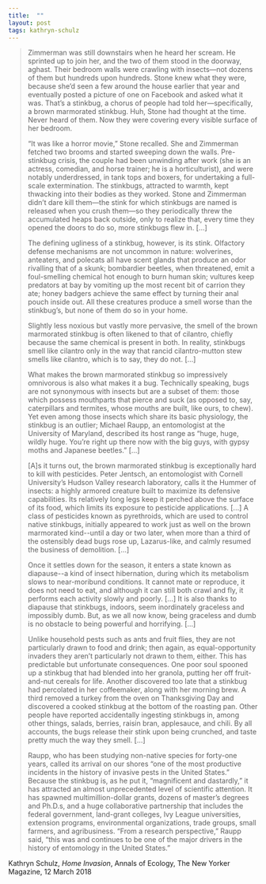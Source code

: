 ```yaml
---
title:  ""
layout: post
tags: kathryn-schulz
---
```


> Zimmerman was still downstairs when he heard her scream. He sprinted up to join her, and the two of them stood in the doorway, aghast. Their bedroom walls were crawling with insects—not dozens of them but hundreds upon hundreds. Stone knew what they were, because she’d seen a few around the house earlier that year and eventually posted a picture of one on Facebook and asked what it was. That’s a stinkbug, a chorus of people had told her—specifically, a brown marmorated stinkbug. Huh, Stone had thought at the time. Never heard of them. Now they were covering every visible surface of her bedroom.
> 
> “It was like a horror movie,” Stone recalled. She and Zimmerman fetched two brooms and started sweeping down the walls. Pre-stinkbug crisis, the couple had been unwinding after work (she is an actress, comedian, and horse trainer; he is a horticulturist), and were notably underdressed, in tank tops and boxers, for undertaking a full-scale extermination. The stinkbugs, attracted to warmth, kept thwacking into their bodies as they worked. Stone and Zimmerman didn’t dare kill them—the stink for which stinkbugs are named is released when you crush them—so they periodically threw the accumulated heaps back outside, only to realize that, every time they opened the doors to do so, more stinkbugs flew in. [...]
> 
> The defining ugliness of a stinkbug, however, is its stink. Olfactory defense mechanisms are not uncommon in nature: wolverines, anteaters, and polecats all have scent glands that produce an odor rivalling that of a skunk; bombardier beetles, when threatened, emit a foul-smelling chemical hot enough to burn human skin; vultures keep predators at bay by vomiting up the most recent bit of carrion they ate; honey badgers achieve the same effect by turning their anal pouch inside out. All these creatures produce a smell worse than the stinkbug’s, but none of them do so in your home.
> 
> Slightly less noxious but vastly more pervasive, the smell of the brown marmorated stinkbug is often likened to that of cilantro, chiefly because the same chemical is present in both. In reality, stinkbugs smell like cilantro only in the way that rancid cilantro-mutton stew smells like cilantro, which is to say, they do not. [...]
> 
> What makes the brown marmorated stinkbug so impressively omnivorous is also what makes it a bug. Technically speaking, bugs are not synonymous with insects but are a subset of them: those which possess mouthparts that pierce and suck (as opposed to, say, caterpillars and termites, whose mouths are built, like ours, to chew). Yet even among those insects which share its basic physiology, the stinkbug is an outlier; Michael Raupp, an entomologist at the University of Maryland, described its host range as “huge, huge, wildly huge. You’re right up there now with the big guys, with gypsy moths and Japanese beetles.” [...]
> 
> [A]s it turns out, the brown marmorated stinkbug is exceptionally hard to kill with pesticides. Peter Jentsch, an entomologist with Cornell University’s Hudson Valley research laboratory, calls it the Hummer of insects: a highly armored creature built to maximize its defensive capabilities. Its relatively long legs keep it perched above the surface of its food, which limits its exposure to pesticide applications. [...] A class of pesticides known as pyrethroids, which are used to control native stinkbugs, initially appeared to work just as well on the brown marmorated kind--until a day or two later, when more than a third of the ostensibly dead bugs rose up, Lazarus-like, and calmly resumed the business of demolition. [...]
> 
> Once it settles down for the season, it enters a state known as diapause--a kind of insect hibernation, during which its metabolism slows to near-moribund conditions. It cannot mate or reproduce, it does not need to eat, and although it can still both crawl and fly, it performs each activity slowly and poorly. [...] It is also thanks to diapause that stinkbugs, indoors, seem inordinately graceless and impossibly dumb. But, as we all now know, being graceless and dumb is no obstacle to being powerful and horrifying. [...]
> 
> Unlike household pests such as ants and fruit flies, they are not particularly drawn to food and drink; then again, as equal-opportunity invaders they aren’t particularly not drawn to them, either. This has predictable but unfortunate consequences. One poor soul spooned up a stinkbug that had blended into her granola, putting her off fruit-and-nut cereals for life. Another discovered too late that a stinkbug had percolated in her coffeemaker, along with her morning brew. A third removed a turkey from the oven on Thanksgiving Day and discovered a cooked stinkbug at the bottom of the roasting pan. Other people have reported accidentally ingesting stinkbugs in, among other things, salads, berries, raisin bran, applesauce, and chili. By all accounts, the bugs release their stink upon being crunched, and taste pretty much the way they smell. [...]
> 
> Raupp, who has been studying non-native species for forty-one years, called its arrival on our shores “one of the most productive incidents in the history of invasive pests in the United States.” Because the stinkbug is, as he put it, “magnificent and dastardly,” it has attracted an almost unprecedented level of scientific attention. It has spawned multimillion-dollar grants, dozens of master’s degrees and Ph.D.s, and a huge collaborative partnership that includes the federal government, land-grant colleges, Ivy League universities, extension programs, environmental organizations, trade groups, small farmers, and agribusiness. “From a research perspective,” Raupp said, “this was and continues to be one of the major drivers in the history of entomology in the United States.”

Kathryn Schulz, _Home Invasion_, Annals of Ecology, The New Yorker Magazine, 12 March 2018